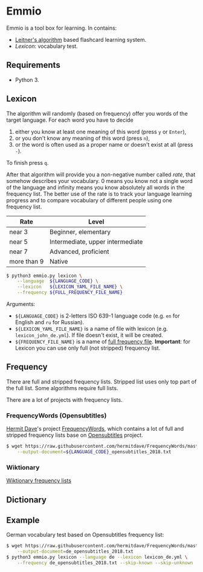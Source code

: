 # Emmio #

Emmio is a tool box for learning. In contains:

  * [Leitner's algorithm](https://en.wikipedia.org/wiki/Leitner_system) based
    flashcard learning system.
  * _Lexicon_: vocabulary test.

## Requirements ##

  * Python 3.

## Lexicon ##

The algorithm will randomly (based on frequency) offer you words of the target
language. For each word you have to decide 

  1. either you know at least one meaning of this word (press `y` or `Enter`),
  2. or you don't know any meaning of this word (press `n`), 
  3. or the word is often used as a proper name or doesn't exist at all (press
     `-`).

To finish press `q`.
 
After that algorithm will provide you a non-negative number called _rate_, that
somehow describes your vocabulary. 0 means you know not a single word of the
language and infinity means you know absolutely all words in the frequency list.
The better use of the rate is to track your language learning progress and to
compare vocabulary of different people using one frequency list.

| Rate        | Level                            |
|-------------|----------------------------------|
| near 3      | Beginner, elementary             |
| near 5      | Intermediate, upper intermediate |
| near 7      | Advanced, proficient             |
| more than 9 | Native                           |

```bash
$ python3 emmio.py lexicon \
    --language  ${LANGUAGE_CODE} \
    --lexicon   ${LEXICON_YAML_FILE_NAME} \
    --frequency ${FULL_FREQUENCY_FILE_NAME}    
```

Arguments:

  * `${LANGUAGE_CODE}` is 2-letters ISO 639-1 language code (e.g. `en` for
    English and `ru` for Russian).
  * `${LEXICON_YAML_FILE_NAME}` is a name of file with lexicon (e.g. 
    `lexicon_john_de.yml`). If file doesn't exist, it will be created.
  * `${FREQUENCY_FILE_NAME}` is a name of [full frequency file](#frequency). 
    __Important__: for Lexicon you can use only full (not stripped) frequency 
    list.

## Frequency ##

There are full and stripped frequency lists. Stripped list uses only top part of
the full list. Some algorithms require full lists.

There are a lot of projects with frequency lists.

### FrequencyWords (Opensubtitles) ###

[Hermit Dave](https://github.com/hermitdave)'s project
[FrequencyWords](https://github.com/hermitdave/FrequencyWords), which contains a
lot of full and stripped frequency lists base on
[Opensubtitles](https://www.opensubtitles.org) project.

```bash
$ wget https://raw.githubusercontent.com/hermitdave/FrequencyWords/master/content/2018/${LANGUAGE_CODE}/${LANGUAGE_CODE}_full.txt \
    --output-document=${LANGUAGE_CODE}_opensubtitles_2018.txt
```

### Wiktionary ###

[Wiktionary frequency lists](https://en.wiktionary.org/wiki/Wiktionary:Frequency_lists)

## Dictionary ##

## Example ##

German vocabulary test based on Opensubtitles frequency list:

```bash
$ wget https://raw.githubusercontent.com/hermitdave/FrequencyWords/master/content/2018/de/de_full.txt \
    --output-document=de_opensubtitles_2018.txt
$ python3 emmio.py lexicon --language de --lexicon lexicon_de.yml \
    --frequency de_opensubtitles_2018.txt --skip-known --skip-unknown
```
